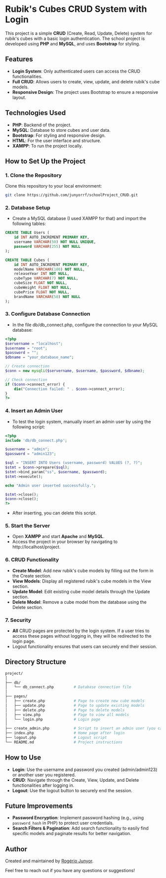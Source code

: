 # Rubik's Cubes CRUD System with Login

This project is a simple **CRUD** (Create, Read, Update, Delete) system for rubik's cubes with a basic login authentication. The school project is developed using **PHP** and **MySQL**, and uses **Bootstrap** for styling.

## Features

- **Login System**: Only authenticated users can access the CRUD functionalities.
- **Full CRUD**: Allows users to create, view, update, and delete rubik's cube models.
- **Responsive Design**: The project uses Bootstrap to ensure a responsive layout.

## Technologies Used

- **PHP**: Backend of the project.
- **MySQL**: Database to store cubes and user data.
- **Bootstrap**: For styling and responsive design.
- **HTML**: For the user interface and structure.
- **XAMPP**: To run the project locally.

## How to Set Up the Project

### 1. Clone the Repository

Clone this repository to your local environment:

```bash
git clone https://github.com/junyorrf/schoolProject_CRUD.git
```
### 2. Database Setup

- Create a MySQL database (I used XAMPP for that) and import the following tables:

```sql
CREATE TABLE Users (
    id INT AUTO_INCREMENT PRIMARY KEY,
    username VARCHAR(50) NOT NULL UNIQUE,
    password VARCHAR(255) NOT NULL
);

CREATE TABLE Cubes (
    id INT AUTO_INCREMENT PRIMARY KEY,
    modelName VARCHAR(100) NOT NULL,
    releaseYear INT NOT NULL,
    cubeType VARCHAR(7) NOT NULL,
    cubeSize FLOAT NOT NULL,
    cubeWeight FLOAT NOT NULL,
    cubePrice FLOAT NOT NULL,
    brandName VARCHAR(50) NOT NULL
);
```
### 3. Configure Database Connection

- In the file db/db_connect.php, configure the connection to your MySQL database:

```php
<?php
$servername = "localhost";
$username = "root";
$password = "";
$dbname = "your_database_name"; 

// Create connection
$conn = new mysqli($servername, $username, $password, $dbname);

// Check connection
if ($conn->connect_error) {
    die("Connection failed: " . $conn->connect_error);
}
?>
```

### 4. Insert an Admin User

- To test the login system, manually insert an admin user by using the following script:

```php
<?php
include 'db/db_connect.php';

$username = "admin";
$password = "admin123";

$sql = "INSERT INTO Users (username, password) VALUES (?, ?)";
$stmt = $conn->prepare($sql);
$stmt->bind_param("ss", $username, $password);
$stmt->execute();

echo "Admin user inserted successfully.";

$stmt->close();
$conn->close();
?>
```

- After inserting, you can delete this script.

### 5. Start the Server

- Open **XAMPP** and start **Apache** and **MySQL**.
- Access the project in your browser by navigating to http://localhost/project.

### 6. CRUD Functionality

- **Create Model**: Add new rubik's cube models by filling out the form in the Create section.
- **View Models**: Display all registered rubik's cube models in the View section.
- **Update Model**: Edit existing cube model details through the Update section.
- **Delete Model**: Remove a cube model from the database using the Delete section.

### 7. Security

- **All** CRUD pages are protected by the login system. If a user tries to access these pages without logging in, they will be redirected to the login page.
- Logout functionality ensures that users can securely end their session.



## Directory Structure

```bash
project/
│
├── db/
│   └── db_connect.php         # Database connection file
│
├── pages/
│   ├── create.php             # Page to create new cube models
│   ├── update.php             # Page to update existing models
│   ├── delete.php             # Page to delete models
│   ├── view.php               # Page to view all models
│   └── login.php              # Login page
│
├── create_admin.php           # Script to insert an admin user (you can delete after use)
├── index.php                  # Home page after login
├── logout.php                 # Logout script
└── README.md                  # Project instructions
```



## How to Use

- **Login**: Use the username and password you created (admin/admin123) or another user you registered.
- **CRUD**: Navigate through the Create, View, Update, and Delete functionalities after logging in.
- **Logout**: Use the logout button to securely end the session.




## Future Improvements

- **Password Encryption**: Implement password hashing (e.g., using `password_hash` in PHP) to protect user credentials.
- **Search Filters & Pagination**: Add search functionality to easily find specific models and paginate results for better navigation.




## Author

Created and maintained by [Rogério Junyor](https://github.com/junyorrf).

Feel free to reach out if you have any questions or suggestions!

